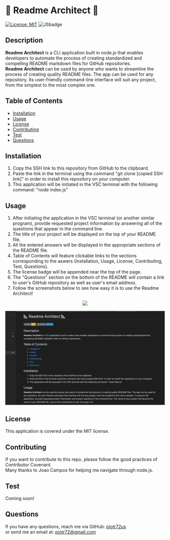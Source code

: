 
# :triangular_ruler: Readme Architect :triangular_ruler:
[![License: MIT](https://img.shields.io/badge/License-MIT-yellow.svg)](https://opensource.org/licenses/MIT)
![JSbadge](https://img.shields.io/badge/javascript-100.0%25-blue)

## Description
__Readme Architect__ is a CLI application built in node.js that enables developers to automate the process of creating standardized and compelling README markdown files for GitHub repositories.<br/>
__Readme Architect__ can be used by anyone who wants to streamline the process of creating quality README files.
The app can be used for any repository.
Its user-friendly command-line interface will suit any project, from the simplest to the most complex one.

## Table of Contents
* [Installation](#Installation)
* [Usage](#Usage)
* [License](#License)
* [Contributing](#Contributing)
* [Test](#Test)
* [Questions](#Questions)

## Installation
1. Copy the SSH link to this repository from GitHub to the clipboard.
2. Paste the link in the terminal using the command "git clone [copied SSH link]" in order to install this repository on your computer.
3. This application will be initiated in the VSC terminal with the following command: "node index.js"

## Usage
1. After initiating the application in the VSC terminal (or another similar program), provide requested project information by answering all of the questions that appear in the command line.
2. The title of your project will be displayed on the top of your README file.
3. All the entered answers will be displayed in the appropriate sections of the README file.
4. Table of Contents will feature clickable links to the sections corresponding to the aswers (Installation, Usage, License, Contributing, Test, Questions).
5. The license badge will be appended near the top of the page.
6. The "Questions" section on the bottom of the README will contain a link to user's GitHub repository as well as user's email address.
7. Follow the screenshots below to see how easy it is to use the Readme Architect!

<p align="center">
  <img src="https://media.giphy.com/media/7cl98qcD40f8j8G0Em/giphy.gif" />
</p>

![screenshot](img/screenshot.png)


## License
This application is covered under the MIT license.

## Contributing
If you want to contribute to this repo, please follow the good practices of Contributor Covenant.<br/>
Many thanks to Joao Campos for helping me navigate through node.js.

## Test
Coming soon!

## Questions
If you have any questions, reach me via GitHub: [piotr72us](https://github.com/Piotr72us)<br/>
or send me an email at: piotr72@gmail.com
